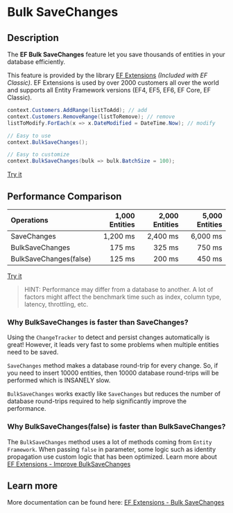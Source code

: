 # Bulk SaveChanges

## Description
The **EF Bulk SaveChanges** feature let you save thousands of entities in your database efficiently.

This feature is provided by the library [EF Extensions](https://entityframework-extensions.net/bulk-savechanges) _(Included with EF Classic)_. EF Extensions is used by over 2000 customers all over the world and supports all Entity Framework versions (EF4, EF5, EF6, EF Core, EF Classic).

```csharp
context.Customers.AddRange(listToAdd); // add
context.Customers.RemoveRange(listToRemove); // remove
listToModify.ForEach(x => x.DateModified = DateTime.Now); // modify

// Easy to use
context.BulkSaveChanges();

// Easy to customize
context.BulkSaveChanges(bulk => bulk.BatchSize = 100);
```
[Try it](https://dotnetfiddle.net/1JFvZe)

## Performance Comparison

| Operations      | 1,000 Entities | 2,000 Entities | 5,000 Entities |
| :-------------- | -------------: | -------------: | -------------: |
| SaveChanges     | 1,200 ms       | 2,400 ms       | 6,000 ms       |
| BulkSaveChanges | 175 ms         | 325 ms         | 750 ms         |
| BulkSaveChanges(false) | 125 ms  | 200 ms         | 450 ms         |

[Try it](https://dotnetfiddle.net/Ad1bmZ)

> HINT: Performance may differ from a database to another. A lot of factors might affect the benchmark time such as index, column type, latency, throttling, etc.

### Why BulkSaveChanges is faster than SaveChanges?

Using the `ChangeTracker` to detect and persist changes automatically is great! However, it leads very fast to some problems when multiple entities need to be saved.

`SaveChanges` method makes a database round-trip for every change. So, if you need to insert 10000 entities, then 10000 database round-trips will be performed which is INSANELY slow.

`BulkSaveChanges` works exactly like `SaveChanges` but reduces the number of database round-trips required to help significantly improve the performance.

### Why BulkSaveChanges(false) is faster than BulkSaveChanges?
The `BulkSaveChanges` method uses a lot of methods coming from `Entity Framework`. When passing `false` in parameter, some logic such as identity propagation use custom logic that has been optimized. Learn more about [EF Extensions - Improve BulkSaveChanges](https://entityframework-extensions.net/improve-bulk-savechanges)

## Learn more

More documentation can be found here: [EF Extensions - Bulk SaveChanges](https://entityframework-extensions.net/bulk-savechanges)
